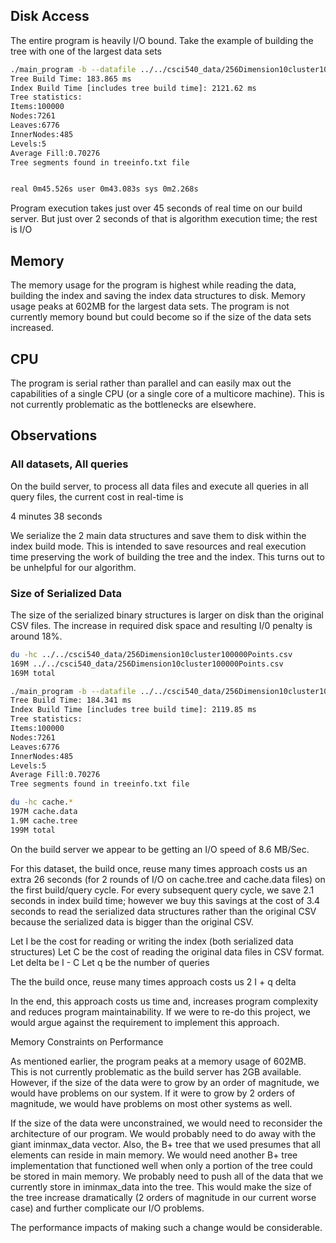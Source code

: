 ## Disk Access

The entire program is heavily I/O bound. Take the 
example of building the tree with one of the largest data sets

```bash 
./main_program -b --datafile ../../csci540_data/256Dimension10cluster100000Points.csv --savetf cache 
Tree Build Time: 183.865 ms 
Index Build Time [includes tree build time]: 2121.62 ms 
Tree statistics: 
Items:100000 
Nodes:7261 
Leaves:6776 
InnerNodes:485 
Levels:5 
Average Fill:0.70276 
Tree segments found in treeinfo.txt file


real 0m45.526s user 0m43.083s sys 0m2.268s
```

Program execution takes just over 45 seconds of real time on our 
build server. But just over 2 seconds of that is algorithm 
execution time; the rest is I/O

## Memory

The memory usage for the program is highest while reading the data, 
building the index and saving the index data structures to disk. 
Memory usage peaks at 602MB for the largest data sets. The program is 
not currently memory bound but could become so if the size of the data 
sets increased.

## CPU

The program is serial rather than parallel and can easily max out the 
capabilities of a single CPU (or a single core of a multicore machine). 
This is not currently problematic as the bottlenecks are elsewhere.

## Observations

### All datasets, All queries

On the build server, to process all data files and execute all queries 
in all query files, the current cost in real-time is

4 minutes 38 seconds

We serialize the 2 main data structures and save them to disk 
within the index build mode. This is intended to save resources and 
real execution time preserving the work of building the tree and 
the index. This turns out to be unhelpful for our algorithm.

### Size of Serialized Data

The size of the serialized binary structures is larger on disk than the 
original CSV files. The increase in required disk space and 
resulting I/0 penalty is around 18%.

```bash 
du -hc ../../csci540_data/256Dimension10cluster100000Points.csv 
169M ../../csci540_data/256Dimension10cluster100000Points.csv 
169M total

./main_program -b --datafile ../../csci540_data/256Dimension10cluster100000Points.csv --savetf cache 
Tree Build Time: 184.341 ms 
Index Build Time [includes tree build time]: 2119.85 ms 
Tree statistics: 
Items:100000 
Nodes:7261 
Leaves:6776 
InnerNodes:485 
Levels:5 
Average Fill:0.70276 
Tree segments found in treeinfo.txt file

du -hc cache.* 
197M cache.data 
1.9M cache.tree 
199M total 
```

On the build server we appear to be getting an I/O speed of 8.6 MB/Sec.

For this dataset, the build once, reuse many times approach costs us an extra 26 seconds (for 2 rounds of I/O on cache.tree and cache.data files) on the first build/query cycle. For every subsequent query cycle, we save 2.1 seconds in index build time; however we buy this savings at the cost of 3.4 seconds to read the serialized data structures rather than the original CSV because the serialized data is bigger than the original CSV.

Let I be the cost for reading or writing the index (both serialized data structures)
Let C be the cost of reading the original data files in CSV format.
Let delta be I - C 
Let q be the number of queries 

The the build once, reuse many times approach costs us 2 I + q delta

In the end, this approach costs us time and, increases program complexity and reduces program maintainability. If we were to re-do this project, we would argue against the requirement to implement this approach.

Memory Constraints on Performance

As mentioned earlier, the program peaks at a memory usage of 602MB. This is not currently problematic as the build server has 2GB available. However, if the size of the data were to grow by an order of magnitude, we would have problems on our system. If it were to grow by 2 orders of magnitude, we would have problems on most other systems as well.

If the size of the data were unconstrained, we would need to reconsider the architecture of our program. We would probably need to do away with the giant iminmax_data vector. Also, the B+ tree that we used presumes that all elements can reside in main memory. We would need another B+ tree implementation that functioned well when only a portion of the tree could be stored in main memory. We probably need to push all of the data that we currently store in iminmax_data into the tree. This would make the size of the tree increase dramatically (2 orders of magnitude in our current worse case) and further complicate our I/O problems.

The performance impacts of making such a change would be considerable.

